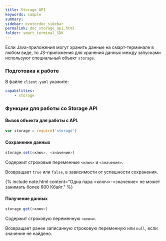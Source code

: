 ```yaml
---
title: Storage API
keywords: sample
summary:
sidebar: evotordoc_sidebar
permalink: doc_storage_api.html
folder: smart_terminal_SDK
---
```


Если Java-приложения могут хранить данные на смарт-терминале в любом виде, то JS-приложения для хранения данных между запусками используют специальный объект `storage`.

### Подготовка к работе

В файле `client.yaml` укажите:

``` yaml
capabilities:
    - storage
```

### Функции для работы со Storage API

#### Вызов объекта для работы с API.

```javascript
var storage = require('storage')
```

#### Сохранение данных

```javascript
storage.set(<ключ>, <значение>)
```
Содержит строковые переменные `<ключ>` и `<значение>`.

Возвращает `true` или `false`, в зависимости от успешности сохранения.

{% include note.html content="Одна пара <ключ>-<значение> не может занимать более 600 Кбайт." %}

#### Получение данных

```javascript
storage.get(<ключ>)
```

Содержит строковую переменную `<ключ>`.

Возвращает ранее записанную строковую переменную или `null`, если значение не найдено.
